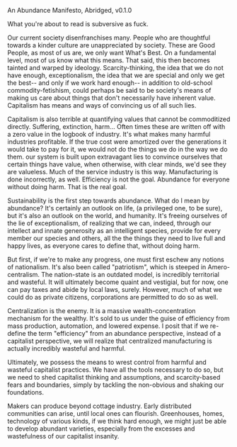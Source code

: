 An Abundance Manifesto, Abridged, v0.1.0

What you're about to read is subversive as fuck.

Our current society disenfranchises many. People who are thoughtful towards a kinder culture are unappreciated by society. These are Good People, as most of us are, we only want What's Best. On a fundamental level, most of us know what this means. That said, this then becomes tainted and warped by ideology. Scarcity-thinking, the idea that we do not have enough, exceptionalism, the idea that we are special and only we get the best-- and only if we work hard enough-- in addition to old-school commodity-fetishism, could perhaps be said to be society's means of making us care about things that don't necessarily have inherent value. Capitalism has means and ways of convincing us of all such lies.

Capitalism is also terrible at quantifying values that cannot be commoditized directly. Suffering, extinction, harm... Often times these are written off with a zero value in the logbook of industry. It's what makes many harmful industries profitable. If the true cost were amortized over the generations it would take to pay for it, we would not do the things we do in the way we do them. our system is built upon extravagant lies to convince ourselves that certain things have value, when otherwise, with clear minds, we'd see they are valueless. Much of the service industry is this way. Manufacturing is done incorrectly, as well. Efficiency is not the goal. Abundance for everyone without doing harm. That is the real goal.

Sustainability is the first step towards abundance. What do I mean by abundance? It's certainly an outlook on life, (a privileged one, to be sure), but it's also an outlook on the world, and humanity. It's freeing ourselves of the lie of exceptionalism, of realizing that we can, indeed, through our intellect and innate generosity as an intelligent species, provide for every member our species and others, all the the things they need to live full and happy lives, as everyone cares to define that, without doing harm.

But first, if we're to make any progress, one must first eschew any notions of nationalism. It's also been called "patriotism", which is steeped in Amero-centralism. The nation-state is an outdated model, is incredibly territorial and wasteful. It will ultimately become quaint and vestigial, but for now, one can pay taxes and abide by local laws, surely. However, much of what we could do as private citizens, corporations are permitted to do so as well.

Centralization is the enemy. It is a massive wealth-concentration mechanism for the wealthy. It's sold to us under the guise of efficiency from mass production, automation, and lowered expense. I posit that if we re-define the term "efficiency" from an abundance perspective, instead of a capitalist perspective, we will realize that centralized manufacturing is actually incredibly wasteful and harmful.

Ultimately, we possess the means to wrest control from harmful and wasteful capitalist practices. We have all the tools necessary to do so, but we need to shed capitalist thinking and assumptions, and scarcity-based fears and boundaries, simply by tackling the non-obvious and shaking our foundations.

Makers can produce beyond cottage industry. Early distributed communities can arise, until local ones can flourish. Greenhouses, homes, technology of various kinds, if we think hard enough, we might just be able to develop abundant varieties, especially from the excesses and wastefulness of our capitalist insanity.
